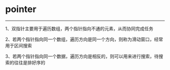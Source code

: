 # pointer

---
1、双指针主要用于遍历数组，两个指针指向不通的元素，从而协同完成任务

2、若两个指针指向同一个数组，遍历方向是同一个方向，则称为滑动窗口，经常用于区间搜索

3、若两个指针指向同一个数据，遍历方向是相反的，则可以用来进行搜索，待搜索的往往是排好序的